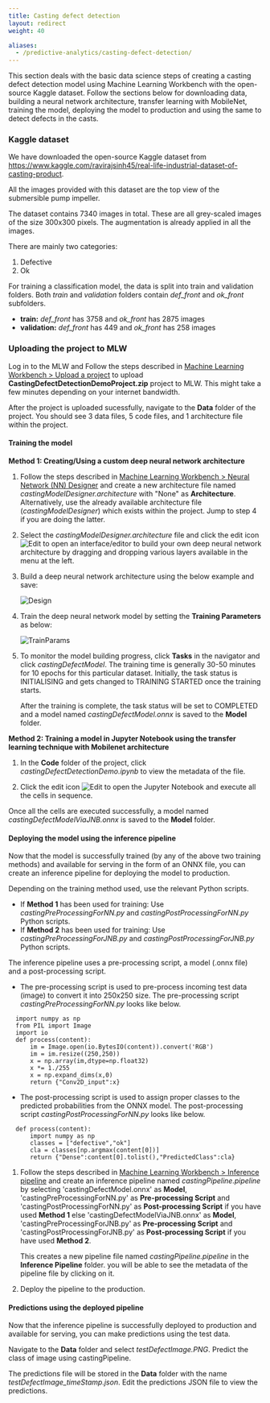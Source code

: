 ```yaml
---
title: Casting defect detection
layout: redirect
weight: 40

aliases:
  - /predictive-analytics/casting-defect-detection/
---
```


This section deals with the basic data science steps of creating a casting defect detection model using Machine Learning Workbench with the open-source Kaggle dataset. Follow the sections below for downloading data, building a neural network architecture, transfer learning with MobileNet, training the model, deploying the model to production and using the same to detect defects in the casts. 


### Kaggle dataset

We have downloaded the open-source Kaggle dataset from https://www.kaggle.com/ravirajsinh45/real-life-industrial-dataset-of-casting-product.

All the images provided with this dataset are the top view of the submersible pump impeller.

The dataset contains 7340 images in total. These are all grey-scaled images of the size 300x300 pixels. The augmentation is already applied in all the images.

There are mainly two categories:

1. Defective
2. Ok

For training a classification model, the data is split into train and validation folders. Both *train* and *validation* folders contain *def_front* and *ok_front* subfolders.

* **train:** *def_front* has 3758 and *ok_front* has 2875 images
* **validation:** *def_front* has 449 and *ok_front* has 258 images


### Uploading the project to MLW

Log in to the MLW and Follow the steps described in [Machine Learning Workbench > Upload a project](/machine-learning/web-app-mlw/#upload-a-project) to upload **CastingDefectDetectionDemoProject.zip** project to MLW. This might take a few minutes depending on your internet bandwidth.

After the project is uploaded sucessfully, navigate to the **Data** folder of the project. You should see 3 data files, 5 code files, and 1 architecture file within the project.

#### Training the model

**Method 1: Creating/Using a custom deep neural network architecture**  

1. Follow the steps described in [Machine Learning Workbench > Neural Network (NN) Designer](/machine-learning/web-app-mlw/#creating-a-new-custom-architecture-file) and create a new architecture file named *castingModelDesigner.architecture* with "None" as **Architecture**. Alternatively, use the already available architecture file (*castingModelDesigner*) which exists within the project. Jump to step 4 if you are doing the latter.

2. Select the *castingModelDesigner.architecture* file and click the edit icon <img src="/images/zementis/mlw-edit-icon.png" alt="Edit" style="display:inline-block; margin:0"> to open an interface/editor to build your own deep neural network architecture by dragging and dropping various layers available in the menu at the left.

3. Build a deep neural network architecture using the below example and save:

    ![Design](/images/zementis/castingDetection/mlw-casting-method1-arch-design.gif)

4. Train the deep neural network model by setting the **Training Parameters** as below:

    ![TrainParams](/images/zementis/castingDetection/mlw-casting-method1-arch-training-params.png)

5. To monitor the model building progress, click **Tasks** in the navigator and click *castingDefectModel*. The training time is generally 30-50 minutes for 10 epochs for this particular dataset. Initially, the task status is INITIALISING and gets changed to TRAINING STARTED once the training starts.

    After the training is complete, the task status will be set to COMPLETED and a model named *castingDefectModel.onnx* is saved to the **Model** folder.

**Method 2: Training a model in Jupyter Notebook using the transfer learning technique with Mobilenet architecture**

1. In the **Code** folder of the project, click *castingDefectDetectionDemo.ipynb* to view the metadata of the file. 

2. Click the edit icon <img src="/images/zementis/mlw-edit-icon.png" alt="Edit" style="display:inline-block; margin:0"> to open the Jupyter Notebook and execute all the cells in sequence.

Once all the cells are executed successfully, a model named *castingDefectModelViaJNB.onnx* is saved to the **Model** folder.


#### Deploying the model using the inference pipeline

Now that the model is successfully trained (by any of the above two training methods) and available for serving in the form of an ONNX file, you can create an inference pipeline for deploying the model to production. 

Depending on the training method used, use the relevant Python scripts.

* If **Method 1** has been used for training: Use *castingPreProcessingForNN.py* and *castingPostProcessingForNN.py* Python scripts.
* If **Method 2** has been used for training: Use *castingPreProcessingForJNB.py* and *castingPostProcessingForJNB.py* Python scripts.

The inference pipeline uses a pre-processing script, a model (.onnx file) and a post-processing script.

* The pre-processing script is used to pre-process incoming test data (image) to convert it into 250x250 size. The pre-processing script *castingPreProcessingForNN.py* looks like below.

```
  import numpy as np
  from PIL import Image
  import io
  def process(content):
      im = Image.open(io.BytesIO(content)).convert('RGB')
      im = im.resize((250,250))
      x = np.array(im,dtype=np.float32)
      x *= 1./255
      x = np.expand_dims(x,0)
      return {"Conv2D_input":x}
```

* The post-processing script is used to assign proper classes to the predicted probabilities from the ONNX model. The post-processing script *castingPostProcessingForNN.py* looks like below.

```
  def process(content):
      import numpy as np
      classes = ["defective","ok"]
      cla = classes[np.argmax(content[0])]
      return {"Dense":content[0].tolist(),"PredictedClass":cla}
```

1. Follow the steps described in [Machine Learning Workbench > Inference pipeline](/machine-learning/web-app-mlw/#creating-a-new-pipeline) and create an inference pipeline named *castingPipeline.pipeline* by selecting 'castingDefectModel.onnx' as **Model**, 'castingPreProcessingForNN.py' as **Pre-processing Script** and 'castingPostProcessingForNN.py' as **Post-processing Script** if you have used **Method 1** else 'castingDefectModelViaJNB.onnx' as **Model**, 'castingPreProcessingForJNB.py' as **Pre-processing Script** and 'castingPostProcessingForJNB.py' as **Post-processing Script** if you have used **Method 2**. 
    
    This creates a new pipeline file named *castingPipeline.pipeline* in the **Inference Pipeline** folder. you will be able to see the metadata of the pipeline file by clicking on it.

2. Deploy the pipeline to the production.


#### Predictions using the deployed pipeline

Now that the inference pipeline is successfully deployed to production and available for serving, you can make predictions using the test data. 

Navigate to the **Data** folder and select *testDefectImage.PNG*. Predict the class of image using castingPipeline.

The predictions file will be stored in the **Data** folder with the name *testDefectImage_timeStamp.json*. Edit the predictions JSON file to view the predictions.